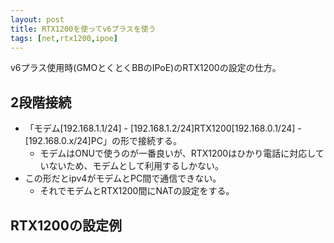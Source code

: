 ```yaml
---
layout: post
title: RTX1200を使ってv6プラスを使う
tags: [net,rtx1200,ipoe]
---
```


v6プラス使用時(GMOとくとくBBのIPoE)のRTX1200の設定の仕方。

## 2段階接続

- 「モデム[192.168.1.1/24] - [192.168.1.2/24]RTX1200[192.168.0.1/24] - [192.168.0.x/24]PC」の形で接続する。
  - モデムはONUで使うのが一番良いが、RTX1200はひかり電話に対応していないため、モデムとして利用するしかない。
- この形だとipv4がモデムとPC間で通信できない。
  - それでモデムとRTX1200間にNATの設定をする。

## RTX1200の設定例

<script src="https://gist.github.com/yui0/a6ab53e1326c0dec94b34594322c28a5.js"></script>
